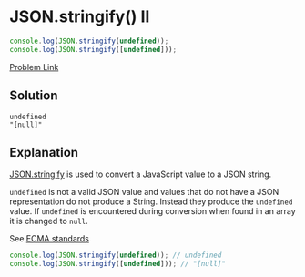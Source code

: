 # JSON.stringify() II

```js
console.log(JSON.stringify(undefined));
console.log(JSON.stringify([undefined]));
```

[Problem Link](https://bigfrontend.dev/quiz/json-stringify-ii)

## Solution

```
undefined
"[null]"
```

## Explanation

[JSON.stringify](https://developer.mozilla.org/en-US/docs/Web/JavaScript/Reference/Global_Objects/JSON/stringify) is used to convert a JavaScript value to a JSON string.

`undefined` is not a valid JSON value and values that do not have a JSON representation do not produce a String. Instead they produce the `undefined` value. If `undefined` is encountered during conversion when found in an array it is changed to `null`.

See [ECMA standards](https://tc39.es/ecma262/#sec-json.stringify)

```js
console.log(JSON.stringify(undefined)); // undefined
console.log(JSON.stringify([undefined])); // "[null]"
```
